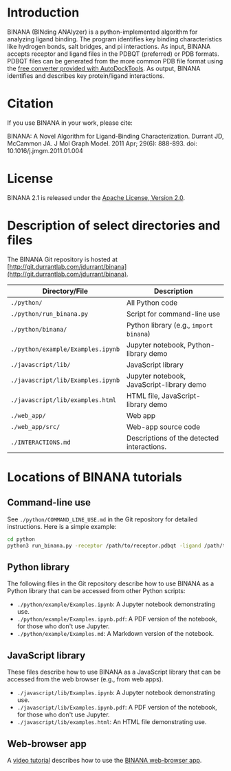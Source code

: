 # Introduction

BINANA (BINding ANAlyzer) is a python-implemented algorithm for analyzing ligand
binding. The program identifies key binding characteristics like hydrogen bonds,
salt bridges, and pi interactions. As input, BINANA accepts receptor and ligand
files in the PDBQT (preferred) or PDB formats. PDBQT files can be generated from
the more common PDB file format using the [free converter provided with
AutoDockTools](http://mgltools.scripps.edu/downloads). As output, BINANA
identifies and describes key protein/ligand interactions.

# Citation

If you use BINANA in your work, please cite:

BINANA: A Novel Algorithm for Ligand-Binding Characterization. Durrant JD,
McCammon JA. J Mol Graph Model. 2011 Apr; 29(6): 888-893. doi:
10.1016/j.jmgm.2011.01.004

# License

BINANA 2.1 is released under the [Apache License, Version
2.0](https://opensource.org/licenses/Apache-2.0). 

# Description of select directories and files

The BINANA Git repository is hosted at
[http://git.durrantlab.com/jdurrant/binana](http://git.durrantlab.com/jdurrant/binana).

| Directory/File                    | Description
|-----------------------------------|------------------------------------------
| `./python/`                       | All Python code
| `./python/run_binana.py`          | Script for command-line use
| `./python/binana/`                | Python library (e.g., `import binana`)
| `./python/example/Examples.ipynb` | Jupyter notebook, Python-library demo
| `./javascript/lib/`               | JavaScript library
| `./javascript/lib/Examples.ipynb` | Jupyter notebook, JavaScript-library demo
| `./javascript/lib/examples.html`  | HTML file, JavaScript-library demo
| `./web_app/`                      | Web app
| `./web_app/src/`                  | Web-app source code
| `./INTERACTIONS.md`               | Descriptions of the detected interactions.

# Locations of BINANA tutorials

## Command-line use

See `./python/COMMAND_LINE_USE.md` in the Git repository for detailed instructions.
Here is a simple example:

```bash
cd python
python3 run_binana.py -receptor /path/to/receptor.pdbqt -ligand /path/to/ligand.pdbqt -output_dir /path/to/output/directory/
```

## Python library

The following files in the Git repository describe how to use BINANA as a Python
library that can be accessed from other Python scripts:

- `./python/example/Examples.ipynb`: A Jupyter notebook demonstrating use.
- `./python/example/Examples.ipynb.pdf`: A PDF version of the notebook, for
  those who don't use Jupyter.
- `./python/example/Examples.md`: A Markdown version of the notebook.

## JavaScript library

These files describe how to use BINANA as a JavaScript library that can be
accessed from the web browser (e.g., from web apps).

- `./javascript/lib/Examples.ipynb`: A Jupyter notebook demonstrating use.
- `./javascript/lib/Examples.ipynb.pdf`: A PDF version of the notebook, for
  those who don't use Jupyter.
- `./javascript/lib/examples.html`: An HTML file demonstrating use.

## Web-browser app

A [video tutorial](https://youtu.be/BMnSYvH4Qwg) describes how to use the
[BINANA web-browser app](http://durrantlab.com/binana).